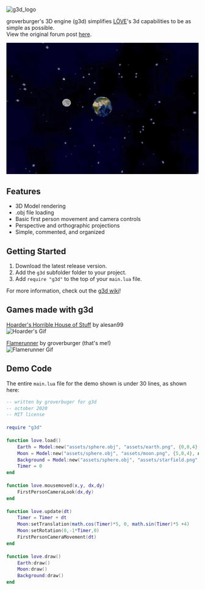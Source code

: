 ![g3d_logo](https://user-images.githubusercontent.com/19754251/91235387-502bb980-e6ea-11ea-9d12-74f762f69859.png)

groverburger's 3D engine (g3d) simplifies [LÖVE](http://love2d.org)'s 3d capabilities to be as simple as possible.<br/>
View the original forum post [here](https://love2d.org/forums/viewtopic.php?f=5&t=86350).

![pic1](demo.gif)

## Features

- 3D Model rendering
- .obj file loading
- Basic first person movement and camera controls
- Perspective and orthographic projections
- Simple, commented, and organized

## Getting Started

1. Download the latest release version.
2. Add the `g3d` subfolder folder to your project.
3. Add `require "g3d"` to the top of your `main.lua` file.

For more information, check out the [g3d wiki](https://github.com/groverburger/g3d/wiki)!

## Games made with g3d

[Hoarder's Horrible House of Stuff](https://alesan99.itch.io/hoarders-horrible-house-of-stuff) by alesan99<br/>
![Hoarder's Gif](https://img.itch.zone/aW1hZ2UvODY2NDc3LzQ4NjYzMDcuZ2lm/original/byZGOE.gif)

[Flamerunner](https://groverburger.itch.io/flamerunner) by groverburger (that's me!)<br/>
![Flamerunner Gif](https://img.itch.zone/aW1nLzMzMDU0NzMuZ2lm/original/%2BM%2F78x.gif)

## Demo Code

The entire `main.lua` file for the demo shown is under 30 lines, as shown here:
```lua
-- written by groverbuger for g3d
-- october 2020
-- MIT license

require "g3d"

function love.load()
    Earth = Model:new("assets/sphere.obj", "assets/earth.png", {0,0,4}, nil, {-1,1,1})
    Moon = Model:new("assets/sphere.obj", "assets/moon.png", {5,0,4}, nil, {-0.5,0.5,0.5})
    Background = Model:new("assets/sphere.obj", "assets/starfield.png", {0,0,0}, nil, {500,500,500})
    Timer = 0
end

function love.mousemoved(x,y, dx,dy)
    FirstPersonCameraLook(dx,dy)
end

function love.update(dt)
    Timer = Timer + dt
    Moon:setTranslation(math.cos(Timer)*5, 0, math.sin(Timer)*5 +4)
    Moon:setRotation(0,-1*Timer,0)
    FirstPersonCameraMovement(dt)
end

function love.draw()
    Earth:draw()
    Moon:draw()
    Background:draw()
end
```
